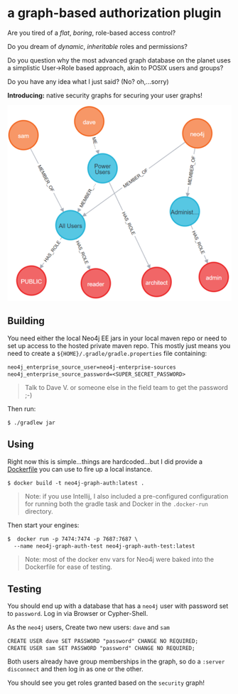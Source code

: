 # a graph-based authorization plugin

Are you tired of a *flat*, *boring*, role-based access control?

Do you dream of *dynamic*, *inheritable* roles and permissions?

Do you question why the most advanced graph database on the planet uses a
simplistic User->Role based approach, akin to POSIX users and groups?

Do you have any idea what I just said? (No? oh,...sorry)

**Introducing:** native security graphs for securing your user graphs!

![security-graph](./security-graph.png?raw=true)

## Building
You need either the local Neo4j EE jars in your local maven repo or need to set
up access to the hosted private maven repo. This mostly just means you need to
create a `${HOME}/.gradle/gradle.properties` file containing:

```properties
neo4j_enterprise_source_user=neo4j-enterprise-sources
neo4j_enterprise_source_password=<SUPER_SECRET_PASSWORD>
```

> Talk to Dave V. or someone else in the field team to get the password ;-)

Then run:

```
$ ./gradlew jar
```

## Using
Right now this is simple...things are hardcoded...but I did provide a
[Dockerfile](./Dockerfile) you can use to fire up a local instance.

```
$ docker build -t neo4j-graph-auth:latest . 
```

> Note: if you use Intellij, I also included a pre-configured configuration
> for running both the gradle task and Docker in the `.docker-run` directory.

Then start your engines:

```
$  docker run -p 7474:7474 -p 7687:7687 \
  --name neo4j-graph-auth-test neo4j-graph-auth-test:latest  
```

> Note: most of the docker env vars for Neo4j were baked into the Dockerfile
> for ease of testing.

## Testing
You should end up with a database that has a `neo4j` user with password set to
`password`. Log in via Browser or Cypher-Shell.

As the `neo4j` users, Create two new users: `dave` and `sam`

```cypher
CREATE USER dave SET PASSWORD "password" CHANGE NO REQUIRED;
CREATE USER sam SET PASSWORD "password" CHANGE NO REQUIRED;
```

Both users already have group memberships in the graph, so do a 
`:server disconnect` and then log in as one or the other.

You should see you get roles granted based on the `security` graph!
